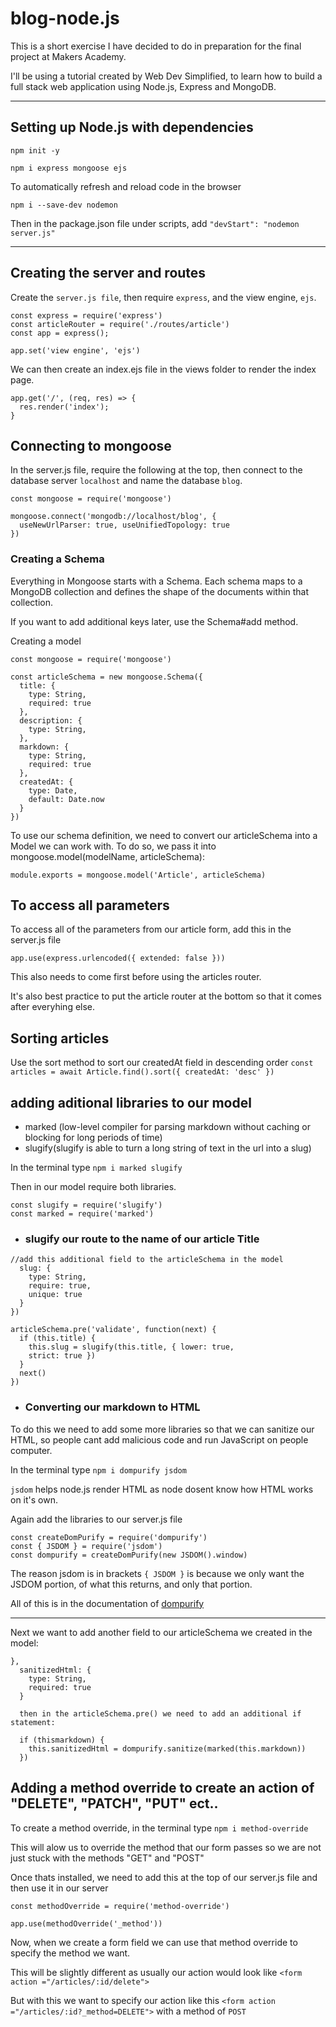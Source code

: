 # blog-node.js

This is a short exercise I have decided to do in preparation for the final project at Makers Academy.

I'll be using a tutorial created by Web Dev Simplified, to learn how to build a full stack web application using Node.js, Express and MongoDB.

-------------------------------------------------------------------------------------

## Setting up Node.js with dependencies

```
npm init -y

npm i express mongoose ejs
```

To automatically refresh and reload code in the browser
```
npm i --save-dev nodemon
```
Then in the package.json file under scripts, add `"devStart": "nodemon server.js"`

-------------------------------------------------------------------------------------

## Creating the server and routes

Create the `server.js file`, then require `express`, and the view engine, `ejs`.

```
const express = require('express')
const articleRouter = require('./routes/article')
const app = express();

app.set('view engine', 'ejs')
```

We can then create an index.ejs file in the views folder to render the index page.

```
app.get('/', (req, res) => {
  res.render('index');
}
```

## Connecting to mongoose

In the server.js file, require the following at the top, then connect to the database server `localhost` and name the database `blog`.
```
const mongoose = require('mongoose')

mongoose.connect('mongodb://localhost/blog', {
  useNewUrlParser: true, useUnifiedTopology: true 
})

```
### Creating a Schema

Everything in Mongoose starts with a Schema. Each schema maps to a MongoDB collection and defines the shape of the documents within that collection.

If you want to add additional keys later, use the Schema#add method.

Creating a model

```
const mongoose = require('mongoose')

const articleSchema = new mongoose.Schema({
  title: {
    type: String,
    required: true
  },
  description: {
    type: String,
  },
  markdown: {
    type: String,
    required: true
  },
  createdAt: {
    type: Date,
    default: Date.now
  }
})
```

To use our schema definition, we need to convert our articleSchema into a Model we can work with. To do so, we pass it into mongoose.model(modelName, articleSchema):

`module.exports = mongoose.model('Article', articleSchema)`

## To access all parameters

To access all of the parameters from our article form, add this in the server.js file
```
app.use(express.urlencoded({ extended: false }))
```
This also needs to come first before using the articles router.

It's also best practice to put the article router at the bottom so that it comes after everyhing else.

## Sorting articles

Use the sort method to sort our createdAt field in descending order
`const articles = await Article.find().sort({ createdAt: 'desc' })`

## adding aditional libraries to our model

- marked (low-level compiler for parsing markdown without caching or blocking for long periods of time)
- slugify(slugify is able to turn a long string of text in the url into a slug)

In the terminal type `npm i marked slugify`

Then in our model require both libraries.
```
const slugify = require('slugify')
const marked = require('marked')
```

- ### slugify our route to the name of our article Title

```
//add this additional field to the articleSchema in the model
  slug: {
    type: String,
    require: true,
    unique: true
  }
})

articleSchema.pre('validate', function(next) {
  if (this.title) {
    this.slug = slugify(this.title, { lower: true, 
    strict: true })
  }
  next()
})
```

- ### Converting our markdown to HTML

To do this we need to add some more libraries so that we can sanitize our HTML, so people cant add malicious code and run JavaScript on people computer.

In the terminal type `npm i dompurify jsdom` 

`jsdom` helps node.js render HTML as node dosent know how HTML works on it's own.

Again add the libraries to our server.js file 
```
const createDomPurify = require('dompurify')
const { JSDOM } = require('jsdom')
const dompurify = createDomPurify(new JSDOM().window)
```
The reason jsdom is in brackets `{ JSDOM }` is because we only want the JSDOM portion, of what this returns, and only that portion.

All of this is in the documentation of [dompurify](https://www.npmjs.com/package/dompurify)

-------------------------------------

Next we want to add another field to our articleSchema we created in the model:

```
},
  sanitizedHtml: {
    type: String,
    required: true
  }

  then in the articleSchema.pre() we need to add an additional if statement:

  if (thismarkdown) {
    this.sanitizedHtml = dompurify.sanitize(marked(this.markdown))
  })
```


## Adding a method override to create an action of "DELETE", "PATCH", "PUT" ect..

To create a method override, in the terminal type `npm i method-override` 

This will alow us to override the method that our form passes so we are not just stuck with the methods "GET" and "POST"

Once thats installed, we need to add this at the top of our server.js file and then use it in our server
```
const methodOverride = require('method-override')

app.use(methodOverride('_method'))
```

Now, when we create a form field we can use that method override to specify the method we want.

This will be slightly different as usually our action would look like `<form action ="/articles/:id/delete">`

But with this we want to specify our action like this `<form action ="/articles/:id?_method=DELETE">` with a method of `POST`